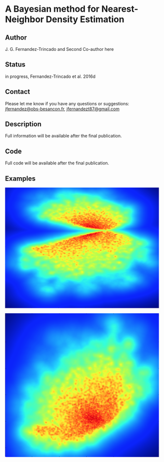 A Bayesian method for Nearest-Neighbor Density Estimation 
==

Author 
--
J. G. Fernandez-Trincado and Second Co-author here

Status
--
in progress, Fernandez-Trincado et al. 2016d

Contact
--
Please let me know if you have any questions or suggestions: jfernandez@obs-besancon.fr, jfernandezt87@gmail.com
 
Description 
---

Full information will be available after the final publication. 

Code
---

Full code will be available after the final publication. 

Examples
--

![Figure](https://github.com/Fernandez-Trincado/KNeighborsBGMDensity2016/blob/master/Figures/density.png)


![Figure](https://github.com/Fernandez-Trincado/KNeighborsBGMDensity2016/blob/master/Figures/density2.png)

